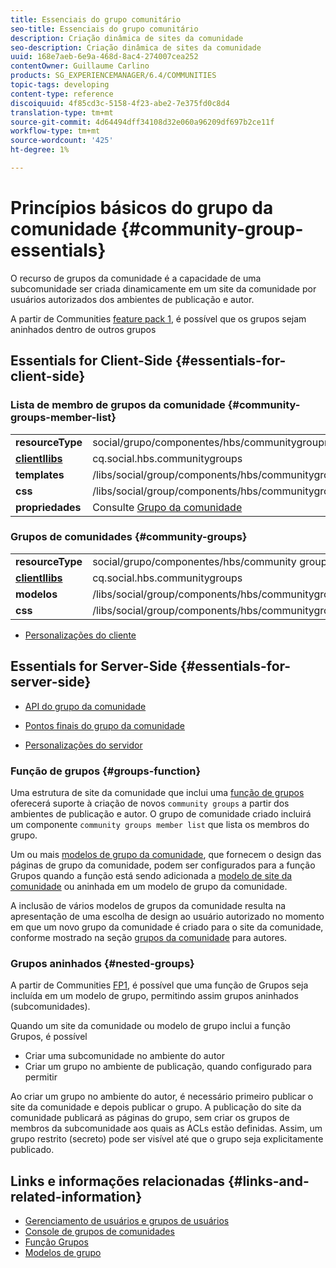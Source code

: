```yaml
---
title: Essenciais do grupo comunitário
seo-title: Essenciais do grupo comunitário
description: Criação dinâmica de sites da comunidade
seo-description: Criação dinâmica de sites da comunidade
uuid: 168e7aeb-6e9a-468d-8ac4-274007cea252
contentOwner: Guillaume Carlino
products: SG_EXPERIENCEMANAGER/6.4/COMMUNITIES
topic-tags: developing
content-type: reference
discoiquuid: 4f85cd3c-5158-4f23-abe2-7e375fd0c8d4
translation-type: tm+mt
source-git-commit: 4d64494dff34108d32e060a96209df697b2ce11f
workflow-type: tm+mt
source-wordcount: '425'
ht-degree: 1%

---
```



# Princípios básicos do grupo da comunidade {#community-group-essentials}

O recurso de grupos da comunidade é a capacidade de uma subcomunidade ser criada dinamicamente em um site da comunidade por usuários autorizados dos ambientes de publicação e autor.

A partir de Communities [feature pack 1](deploy-communities.md#latestfeaturepack), é possível que os grupos sejam aninhados dentro de outros grupos

## Essentials for Client-Side {#essentials-for-client-side}

### Lista de membro de grupos da comunidade {#community-groups-member-list}

<table> 
 <tbody>
  <tr>
   <td> <strong>resourceType</strong></td> 
   <td>social/grupo/componentes/hbs/communitygroupmemberlist</td> 
  </tr>
  <tr>
   <td> <a href="clientlibs.md"><strong>clientllibs</strong></a></td> 
   <td>cq.social.hbs.communitygroups</td> 
  </tr>
  <tr>
   <td> <strong>templates</strong></td> 
   <td> /libs/social/group/components/hbs/communitygroupmemberlist/communitygroupmemberlist.hbs<br /> </td> 
  </tr>
  <tr>
   <td> <strong>css</strong></td> 
   <td> /libs/social/group/components/hbs/communitygroupmemberlist/clientlibs/memberList.css</td> 
  </tr>
  <tr>
   <td><strong>propriedades</strong></td> 
   <td>Consulte <a href="creating-groups.md">Grupo da comunidade</a></td> 
  </tr>
 </tbody>
</table>

### Grupos de comunidades {#community-groups}

<table> 
 <tbody>
  <tr>
   <td> <strong>resourceType</strong></td> 
   <td>social/grupo/componentes/hbs/community groups</td> 
  </tr>
  <tr>
   <td> <a href="clientlibs.md"><strong>clientllibs</strong></a></td> 
   <td>cq.social.hbs.communitygroups</td> 
  </tr>
  <tr>
   <td> <strong>modelos</strong></td> 
   <td> /libs/social/group/components/hbs/communitygroups/communitygroups.hbs<br /> </td> 
  </tr>
  <tr>
   <td> <strong>css</strong></td> 
   <td> /libs/social/group/components/hbs/communitygroupmemberlist/clientlibs/communitygroups.css</td> 
  </tr>
 </tbody>
</table>

* [Personalizações do cliente](client-customize.md)

## Essentials for Server-Side {#essentials-for-server-side}

* [API do grupo da comunidade](https://helpx.adobe.com/experience-manager/6-4/sites/developing/using/reference-materials/javadoc/com/adobe/cq/social/group/client/api/package-summary.html)

* [Pontos finais do grupo da comunidade](https://helpx.adobe.com/experience-manager/6-4/sites/developing/using/reference-materials/javadoc/com/adobe/cq/social/group/client/endpoints/package-summary.html)

* [Personalizações do servidor](server-customize.md)

### Função de grupos {#groups-function}

Uma estrutura de site da comunidade que inclui uma [função de grupos](functions.md#groups-function) oferecerá suporte à criação de novos `community groups` a partir dos ambientes de publicação e autor. O grupo de comunidade criado incluirá um componente `community groups member list` que lista os membros do grupo.

Um ou mais [modelos de grupo da comunidade](tools-groups.md), que fornecem o design das páginas de grupo da comunidade, podem ser configurados para a função Grupos quando a função está sendo adicionada a [modelo de site da comunidade](sites.md) ou aninhada em um modelo de grupo da comunidade.

A inclusão de vários modelos de grupos da comunidade resulta na apresentação de uma escolha de design ao usuário autorizado no momento em que um novo grupo da comunidade é criado para o site da comunidade, conforme mostrado na seção [grupos da comunidade](creating-groups.md) para autores.

### Grupos aninhados {#nested-groups}

A partir de Communities [FP1](deploy-communities.md#latestfeaturepack), é possível que uma função de Grupos seja incluída em um modelo de grupo, permitindo assim grupos aninhados (subcomunidades).

Quando um site da comunidade ou modelo de grupo inclui a função Grupos, é possível

* Criar uma subcomunidade no ambiente do autor
* Criar um grupo no ambiente de publicação, quando configurado para permitir

Ao criar um grupo no ambiente do autor, é necessário primeiro publicar o site da comunidade e depois publicar o grupo. A publicação do site da comunidade publicará as páginas do grupo, sem criar os grupos de membros da subcomunidade aos quais as ACLs estão definidas. Assim, um grupo restrito (secreto) pode ser visível até que o grupo seja explicitamente publicado.

## Links e informações relacionadas {#links-and-related-information}

* [Gerenciamento de usuários e grupos de usuários](users.md)
* [Console de grupos de comunidades](groups.md)
* [Função Grupos](functions.md#groups-function)
* [Modelos de grupo](tools-groups.md)

